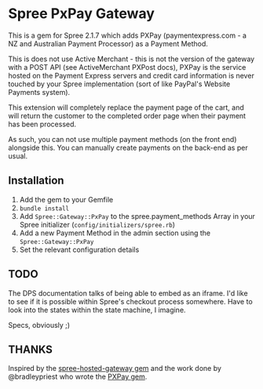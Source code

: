 # Spree PxPay Gateway

This is a gem for Spree 2.1.7 which adds PXPay (paymentexpress.com - a NZ and
Australian Payment Processor) as a Payment Method.

This is does not use Active Merchant - this is not the version of the gateway
with a POST API (see ActiveMerchant PXPost docs), PXPay is the service hosted
on the Payment Express servers and credit card information is never touched by
your Spree implementation (sort of like PayPal's Website Payments system).

This extension will completely replace the payment page of the cart, and will
return the customer to the completed order page when their payment has been
processed.

As such, you can not use multiple payment methods (on the front end) alongside
this. You can manually create payments on the back-end as per usual.

## Installation

 1. Add the gem to your Gemfile
 2. `bundle install`
 3. Add `Spree::Gateway::PxPay` to the spree.payment_methods Array in your Spree initializer (`config/initializers/spree.rb`)
 4. Add a new Payment Method in the admin section using the `Spree::Gateway::PxPay`
 5. Set the relevant configuration details

## TODO

The DPS documentation talks of being able to embed as an iframe. I'd like to
see if it is possible within Spree's checkout process somewhere. Have to look
into the states within the state machine, I imagine.

Specs, obviously ;)

## THANKS

Inspired by the [spree-hosted-gateway gem](https://github.com/joshmcarthur/spree-hosted-gateway) and the work done by
@bradleypriest who wrote the [PXPay gem](https://github.com/bradleypriest/pxpay).

